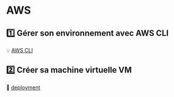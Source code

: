 # AWS

## :one: Gérer son environnement avec AWS CLI

:bulb: [AWS CLI](cli)

## :two: Créer sa machine virtuelle VM

:pushpin: [deployment](deployment)

